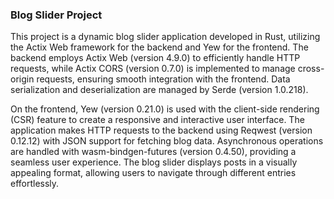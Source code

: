 ### Blog Slider Project

This project is a dynamic blog slider application developed in Rust, utilizing the Actix Web framework for the backend and Yew for the frontend. The backend employs Actix Web (version 4.9.0) to efficiently handle HTTP requests, while Actix CORS (version 0.7.0) is implemented to manage cross-origin requests, ensuring smooth integration with the frontend. Data serialization and deserialization are managed by Serde (version 1.0.218).

On the frontend, Yew (version 0.21.0) is used with the client-side rendering (CSR) feature to create a responsive and interactive user interface. The application makes HTTP requests to the backend using Reqwest (version 0.12.12) with JSON support for fetching blog data. Asynchronous operations are handled with wasm-bindgen-futures (version 0.4.50), providing a seamless user experience. The blog slider displays posts in a visually appealing format, allowing users to navigate through different entries effortlessly.
